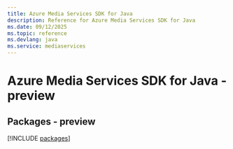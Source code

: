 ```yaml
---
title: Azure Media Services SDK for Java
description: Reference for Azure Media Services SDK for Java
ms.date: 09/12/2025
ms.topic: reference
ms.devlang: java
ms.service: mediaservices
---
```

# Azure Media Services SDK for Java - preview
## Packages - preview
[!INCLUDE [packages](media-services-index.md)]